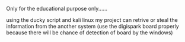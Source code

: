 Only for the educational purpose only......

using the ducky script and kali linux my project can retrive or steal the information from the another system
(use the digispark board properly because there will be chance of detection of board by the windows)
